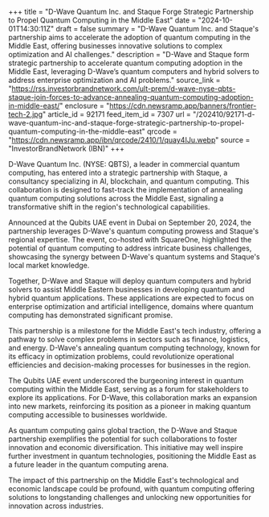 +++
title = "D-Wave Quantum Inc. and Staque Forge Strategic Partnership to Propel Quantum Computing in the Middle East"
date = "2024-10-01T14:30:11Z"
draft = false
summary = "D-Wave Quantum Inc. and Staque's partnership aims to accelerate the adoption of quantum computing in the Middle East, offering businesses innovative solutions to complex optimization and AI challenges."
description = "D-Wave and Staque form strategic partnership to accelerate quantum computing adoption in the Middle East, leveraging D-Wave’s quantum computers and hybrid solvers to address enterprise optimization and AI problems."
source_link = "https://rss.investorbrandnetwork.com/ult-prem/d-wave-nyse-qbts-staque-join-forces-to-advance-annealing-quantum-computing-adoption-in-middle-east/"
enclosure = "https://cdn.newsramp.app/banners/frontier-tech-2.jpg"
article_id = 92171
feed_item_id = 7307
url = "/202410/92171-d-wave-quantum-inc-and-staque-forge-strategic-partnership-to-propel-quantum-computing-in-the-middle-east"
qrcode = "https://cdn.newsramp.app/ibn/qrcode/2410/1/quay4IJu.webp"
source = "InvestorBrandNetwork (IBN)"
+++

<p>D-Wave Quantum Inc. (NYSE: QBTS), a leader in commercial quantum computing, has entered into a strategic partnership with Staque, a consultancy specializing in AI, blockchain, and quantum computing. This collaboration is designed to fast-track the implementation of annealing quantum computing solutions across the Middle East, signaling a transformative shift in the region's technological capabilities.</p><p>Announced at the Qubits UAE event in Dubai on September 20, 2024, the partnership leverages D-Wave's quantum computing prowess and Staque's regional expertise. The event, co-hosted with SquareOne, highlighted the potential of quantum computing to address intricate business challenges, showcasing the synergy between D-Wave's quantum systems and Staque's local market knowledge.</p><p>Together, D-Wave and Staque will deploy quantum computers and hybrid solvers to assist Middle Eastern businesses in developing quantum and hybrid quantum applications. These applications are expected to focus on enterprise optimization and artificial intelligence, domains where quantum computing has demonstrated significant promise.</p><p>This partnership is a milestone for the Middle East's tech industry, offering a pathway to solve complex problems in sectors such as finance, logistics, and energy. D-Wave's annealing quantum computing technology, known for its efficacy in optimization problems, could revolutionize operational efficiencies and decision-making processes for businesses in the region.</p><p>The Qubits UAE event underscored the burgeoning interest in quantum computing within the Middle East, serving as a forum for stakeholders to explore its applications. For D-Wave, this collaboration marks an expansion into new markets, reinforcing its position as a pioneer in making quantum computing accessible to businesses worldwide.</p><p>As quantum computing gains global traction, the D-Wave and Staque partnership exemplifies the potential for such collaborations to foster innovation and economic diversification. This initiative may well inspire further investment in quantum technologies, positioning the Middle East as a future leader in the quantum computing arena.</p><p>The impact of this partnership on the Middle East's technological and economic landscape could be profound, with quantum computing offering solutions to longstanding challenges and unlocking new opportunities for innovation across industries.</p>